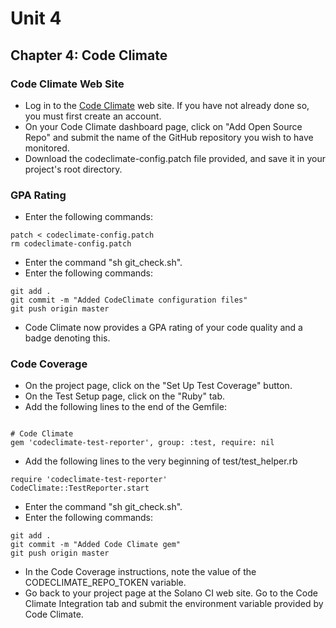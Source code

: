 # Unit 4
## Chapter 4: Code Climate

### Code Climate Web Site
* Log in to the [Code Climate](https://codeclimate.com) web site.  If you have not already done so, you must first create an account.
* On your Code Climate dashboard page, click on "Add Open Source Repo" and submit the name of the GitHub repository you wish to have monitored.
* Download the codeclimate-config.patch file provided, and save it in your project's root directory.

### GPA Rating
* Enter the following commands:
```
patch < codeclimate-config.patch
rm codeclimate-config.patch
```
* Enter the command "sh git_check.sh".
* Enter the following commands:
```
git add .
git commit -m "Added CodeClimate configuration files"
git push origin master
```
* Code Climate now provides a GPA rating of your code quality and a badge denoting this.

### Code Coverage
* On the project page, click on the "Set Up Test Coverage" button.
* On the Test Setup page, click on the "Ruby" tab.
* Add the following lines to the end of the Gemfile:
```

# Code Climate
gem 'codeclimate-test-reporter', group: :test, require: nil
```
* Add the following lines to the very beginning of test/test_helper.rb
```
require 'codeclimate-test-reporter'
CodeClimate::TestReporter.start
```
* Enter the command "sh git_check.sh".
* Enter the following commands:
```
git add .
git commit -m "Added Code Climate gem"
git push origin master
```
* In the Code Coverage instructions, note the value of the CODECLIMATE_REPO_TOKEN variable. 
* Go back to your project page at the Solano CI web site.  Go to the Code Climate Integration tab and submit the environment variable provided by Code Climate.
